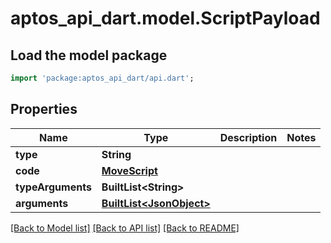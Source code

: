 # aptos_api_dart.model.ScriptPayload

## Load the model package
```dart
import 'package:aptos_api_dart/api.dart';
```

## Properties
Name | Type | Description | Notes
------------ | ------------- | ------------- | -------------
**type** | **String** |  | 
**code** | [**MoveScript**](MoveScript.md) |  | 
**typeArguments** | **BuiltList&lt;String&gt;** |  | 
**arguments** | [**BuiltList&lt;JsonObject&gt;**](JsonObject.md) |  | 

[[Back to Model list]](../README.md#documentation-for-models) [[Back to API list]](../README.md#documentation-for-api-endpoints) [[Back to README]](../README.md)


